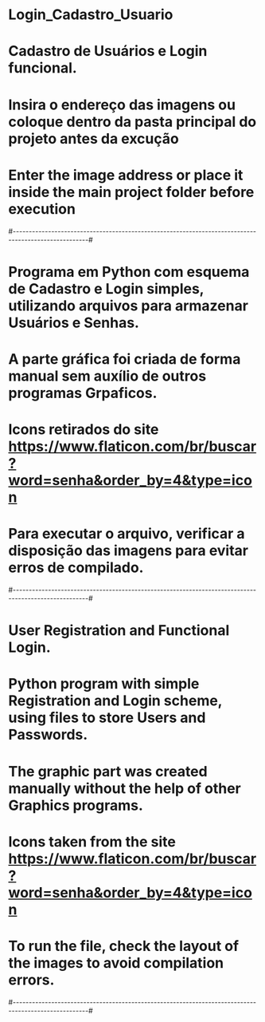 # Login_Cadastro_Usuario
# Cadastro de Usuários e Login funcional.

# Insira o endereço das imagens ou coloque dentro da pasta principal do projeto antes da excução
# Enter the image address or place it inside the main project folder before execution

#-----------------------------------------------------------------------------------------------------#

# Programa em Python com esquema de Cadastro e Login simples, utilizando arquivos para armazenar Usuários e Senhas.
# A parte gráfica foi criada de forma manual sem auxílio de outros programas Grpaficos.
# Icons retirados do site https://www.flaticon.com/br/buscar?word=senha&order_by=4&type=icon

# Para executar o arquivo, verificar a disposição das imagens para evitar erros de compilado.

#-----------------------------------------------------------------------------------------------------#

# User Registration and Functional Login.

# Python program with simple Registration and Login scheme, using files to store Users and Passwords.
# The graphic part was created manually without the help of other Graphics programs.
# Icons taken from the site https://www.flaticon.com/br/buscar?word=senha&order_by=4&type=icon

# To run the file, check the layout of the images to avoid compilation errors.

#-----------------------------------------------------------------------------------------------------#
